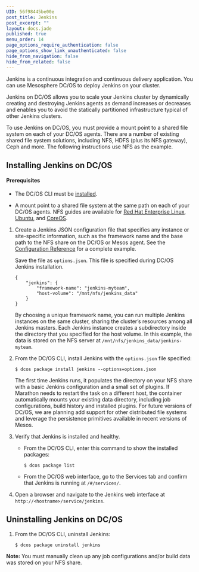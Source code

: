 ```yaml
---
UID: 56f98445be00e
post_title: Jenkins
post_excerpt: ""
layout: docs.jade
published: true
menu_order: 14
page_options_require_authentication: false
page_options_show_link_unauthenticated: false
hide_from_navigation: false
hide_from_related: false
---
```

Jenkins is a continuous integration and continuous delivery application. You can use Mesosphere DC/OS to deploy Jenkins on your cluster.

Jenkins on DC/OS allows you to scale your Jenkins cluster by dynamically creating and destroying Jenkins agents as demand increases or decreases and enables you to avoid the statically partitioned infrastructure typical of other Jenkins clusters.

To use Jenkins on DC/OS, you must provide a mount point to a shared file system on each of your DC/OS agents. There are a number of existing shared file system solutions, including NFS, HDFS (plus its NFS gateway), Ceph and more. The following instructions use NFS as the example.

## Installing Jenkins on DC/OS

#### Prerequisites

*   The DC/OS CLI must be [installed][1].

*   A mount point to a shared file system at the same path on each of your DC/OS agents. NFS guides are available for [Red Hat Enterprise Linux][2], [Ubuntu][3], and [CoreOS][4].

1.  Create a Jenkins JSON configuration file that specifies any instance or site-specific information, such as the framework name and the base path to the NFS share on the DC/OS or Mesos agent. See the [Configuration Reference][5] for a complete example.
    
    Save the file as `options.json`. This file is specified during DC/OS Jenkins installation.
    
        {
            "jenkins": {
                "framework-name": "jenkins-myteam",
                "host-volume": "/mnt/nfs/jenkins_data"
            }
        }
        
    
    By choosing a unique framework name, you can run multiple Jenkins instances on the same cluster, sharing the cluster’s resources among all Jenkins masters. Each Jenkins instance creates a subdirectory inside the directory that you specified for the host volume. In this example, the data is stored on the NFS server at `/mnt/nfs/jenkins_data/jenkins-myteam`.

2.  From the DC/OS CLI, install Jenkins with the `options.json` file specified:
    
        $ dcos package install jenkins --options=options.json
        
    
    The first time Jenkins runs, it populates the directory on your NFS share with a basic Jenkins configuration and a small set of plugins. If Marathon needs to restart the task on a different host, the container automatically mounts your existing data directory, including job configurations, build history and installed plugins. For future versions of DC/OS, we are planning add support for other distributed file systems and leverage the persistence primitives available in recent versions of Mesos.

3.  Verify that Jenkins is installed and healthy.
    
    *   From the DC/OS CLI, enter this command to show the installed packages:
        
            $ dcos package list
            
    
    *   From the DC/OS web interface, go to the Services tab and confirm that Jenkins is running at `/#/services/`. <!-- screenshot of web UI -->

4.  Open a browser and navigate to the Jenkins web interface at `http://<hostname>/service/jenkins`.

## Uninstalling Jenkins on DC/OS

1.  From the DC/OS CLI, uninstall Jenkins:
    
        $ dcos package uninstall jenkins
        

**Note:** You must manually clean up any job configurations and/or build data was stored on your NFS share.

 [1]: /usage/cli/install/
 [2]: https://access.redhat.com/documentation/en-US/Red_Hat_Enterprise_Linux/7/html/Storage_Administration_Guide/ch-nfs.html
 [3]: https://help.ubuntu.com/14.04/serverguide/network-file-system.html
 [4]: https://coreos.com/os/docs/latest/mounting-storage.html#mounting-nfs-exports
 [5]: http://mesosphere.github.io/jenkins-mesos/docs/configuration.html
